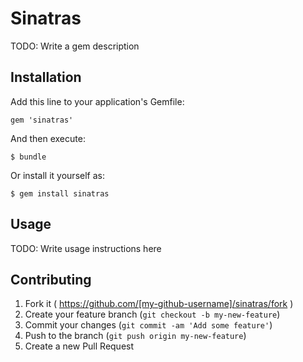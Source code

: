 # Sinatras

TODO: Write a gem description

## Installation

Add this line to your application's Gemfile:

    gem 'sinatras'

And then execute:

    $ bundle

Or install it yourself as:

    $ gem install sinatras

## Usage

TODO: Write usage instructions here

## Contributing

1. Fork it ( https://github.com/[my-github-username]/sinatras/fork )
2. Create your feature branch (`git checkout -b my-new-feature`)
3. Commit your changes (`git commit -am 'Add some feature'`)
4. Push to the branch (`git push origin my-new-feature`)
5. Create a new Pull Request
